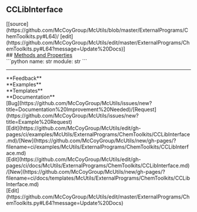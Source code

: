 ## <a id="McUtils.ExternalPrograms.ChemToolkits.CCLibInterface">CCLibInterface</a> 

<div class="docs-source-link" markdown="1">
[[source](https://github.com/McCoyGroup/McUtils/blob/master/ExternalPrograms/ChemToolkits.py#L64)/
[edit](https://github.com/McCoyGroup/McUtils/edit/master/ExternalPrograms/ChemToolkits.py#L64?message=Update%20Docs)]
</div>









<div class="collapsible-section">
 <div class="collapsible-section collapsible-section-header" markdown="1">
## <a class="collapse-link" data-toggle="collapse" href="#methods" markdown="1"> Methods and Properties</a> <a class="float-right" data-toggle="collapse" href="#methods"><i class="fa fa-chevron-down"></i></a>
 </div>
 <div class="collapsible-section collapsible-section-body collapse show" id="methods" markdown="1">
 ```python
name: str
module: str
```

 </div>
</div>












---


<div markdown="1" class="text-secondary">
<div class="container">
  <div class="row">
   <div class="col" markdown="1">
**Feedback**   
</div>
   <div class="col" markdown="1">
**Examples**   
</div>
   <div class="col" markdown="1">
**Templates**   
</div>
   <div class="col" markdown="1">
**Documentation**   
</div>
   <div class="col" markdown="1">
   
</div>
   <div class="col" markdown="1">
   
</div>
   <div class="col" markdown="1">
   
</div>
</div>
  <div class="row">
   <div class="col" markdown="1">
[Bug](https://github.com/McCoyGroup/McUtils/issues/new?title=Documentation%20Improvement%20Needed)/[Request](https://github.com/McCoyGroup/McUtils/issues/new?title=Example%20Request)   
</div>
   <div class="col" markdown="1">
[Edit](https://github.com/McCoyGroup/McUtils/edit/gh-pages/ci/examples/McUtils/ExternalPrograms/ChemToolkits/CCLibInterface.md)/[New](https://github.com/McCoyGroup/McUtils/new/gh-pages/?filename=ci/examples/McUtils/ExternalPrograms/ChemToolkits/CCLibInterface.md)   
</div>
   <div class="col" markdown="1">
[Edit](https://github.com/McCoyGroup/McUtils/edit/gh-pages/ci/docs/McUtils/ExternalPrograms/ChemToolkits/CCLibInterface.md)/[New](https://github.com/McCoyGroup/McUtils/new/gh-pages/?filename=ci/docs/templates/McUtils/ExternalPrograms/ChemToolkits/CCLibInterface.md)   
</div>
   <div class="col" markdown="1">
[Edit](https://github.com/McCoyGroup/McUtils/edit/master/ExternalPrograms/ChemToolkits.py#L64?message=Update%20Docs)   
</div>
   <div class="col" markdown="1">
   
</div>
   <div class="col" markdown="1">
   
</div>
   <div class="col" markdown="1">
   
</div>
</div>
</div>
</div>